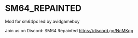 # SM64_REPAINTED
Mod for sm64pc led by avidgameboy

Join us on Discord:
SM64 Repainted
https://discord.gg/NcMKqg
